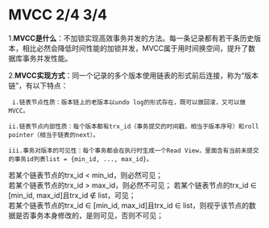 # MVCC 2/4 3/4 #
1.**MVCC是什么**：不加锁实现高效事务并发的方法。每一条记录都有若干条历史版本，相比必然会降低时间性能的加锁并发，MVCC属于用时间换空间，提升了数据库事务并发性能。

2.**MVCC实现方式**：同一个记录的多个版本使用链表的形式前后连接，称为“版本链”，有以下特点：

     i.链表节点性质：版本链上的老版本以undo log的形式存在，既可以做回滚，又可以做MVCC。
  
    ii.链表节点内部性质：每个版本都有trx_id（事务提交的时间戳，相当于版本序号）和roll pointer（相当于链表的next）。
  
    iii.事务对版本的可见性：每个事务都会在执行时生成一个Read View，里面含有当前未提交的事务id列表list = {min_id, ..., max_id}。  
  若某个链表节点的trx_id < min_id，则必然可见；  
  若某个链表节点的trx_id > max_id，则必然不可见；
  若某个链表节点的trx_id ∈ [min_id, max_id]且trx_id ∉ list，可见；  
  若某个链表节点的trx_id ∈ [min_id, max_id]且trx_id ∈ list，则视乎该节点的数据是否事务本身修改的，是则可见，否则不可见；
